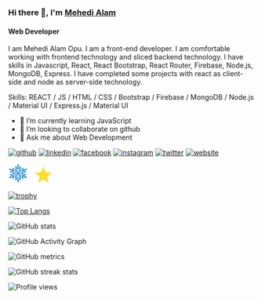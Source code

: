 <!--![Web Developer](https://i.ibb.co/0s1bH2r/my-photo.png)-->

### Hi there 👋, I'm <a href="https://mehedialam.netlify.app/">Mehedi Alam</a>
#### Web Developer

I am Mehedi Alam Opu. I am a front-end developer. I am comfortable working with frontend technology and sliced backend technology. I have skills in Javascript, React, React Bootstrap, React Router, Firebase, Node.js, MongoDB, Express. I have completed some projects with react as client-side and node as server-side technology.

Skills: REACT / JS / HTML / CSS / Bootstrap / Firebase / MongoDB / Node.js / Material UI /  Express.js / Material UI

- 🌱 I’m currently learning JavaScript 
- 👯 I’m looking to collaborate on github 
- 💬 Ask me about Web Development 


[<img src='https://flyclipart.com/thumb2/github-icon-813499.png' alt='github' height='40'>](https://github.com/Mehedi109)  [<img src='https://raw.githubusercontent.com/rahuldkjain/github-profile-readme-generator/master/src/images/icons/Social/linked-in-alt.svg' alt='linkedin' height='40'>](https://www.linkedin.com/in/mehedi-alam-5349781a1/)  [<img src='https://raw.githubusercontent.com/rahuldkjain/github-profile-readme-generator/master/src/images/icons/Social/facebook.svg' alt='facebook' height='40'>](https://www.facebook.com/mehedi.alam11)  [<img src='https://raw.githubusercontent.com/rahuldkjain/github-profile-readme-generator/master/src/images/icons/Social/instagram.svg' alt='instagram' height='40'>](https://www.instagram.com/mehedialam27/)  [<img src=https://raw.githubusercontent.com/rahuldkjain/github-profile-readme-generator/master/src/images/icons/Social/twitter.svg alt='twitter' height='40'>](https://twitter.com/MehediA31402220)  [<img src='https://cdn.jsdelivr.net/npm/simple-icons@3.0.1/icons/icloud.svg' alt='website' height='40'>](https://www.mehedialam.netlify.app)  

<a href='https://archiveprogram.github.com/'><img src='https://raw.githubusercontent.com/acervenky/animated-github-badges/master/assets/acbadge.gif' width='40' height='40'></a> <a href='https://stars.github.com/'><img src='https://raw.githubusercontent.com/acervenky/animated-github-badges/master/assets/starbadge.gif' width='35' height='35'></a> 

[![trophy](https://github-profile-trophy.vercel.app/?username=Mehedi109)](https://github.com/ryo-ma/github-profile-trophy)

[![Top Langs](https://github-readme-stats.vercel.app/api/top-langs/?username=Mehedi109)](https://github.com/anuraghazra/github-readme-stats)

![GitHub stats](https://github-readme-stats.vercel.app/api?username=Mehedi109&show_icons=true)  

![GitHub Activity Graph](https://activity-graph.herokuapp.com/graph?username=Mehedi109)  

![GitHub metrics](https://metrics.lecoq.io/Mehedi109)  

![GitHub streak stats](https://github-readme-streak-stats.herokuapp.com/?user=Mehedi109)  

![Profile views](https://gpvc.arturio.dev/Mehedi109)  
